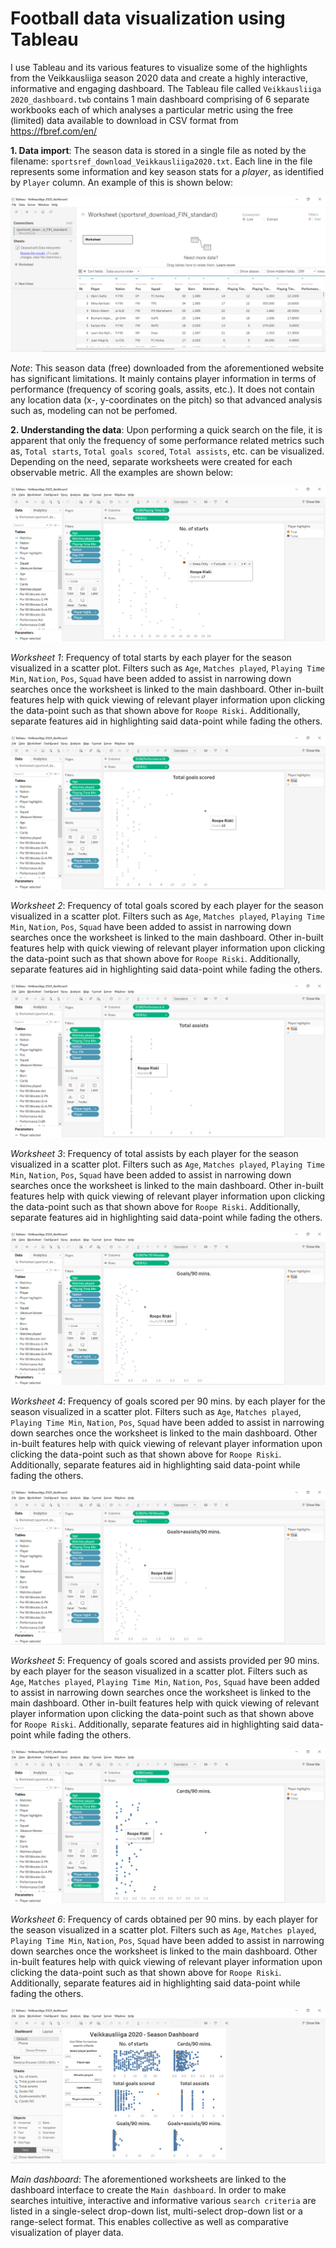 # Football data visualization using Tableau
 I use Tableau and its various features to visualize some of the highlights from the Veikkausliiga season 2020 data and create a highly interactive, informative and engaging dashboard. The Tableau file called `Veikkausliiga 2020_dashboard.twb` contains 1 main dashboard comprising of 6 separate workbooks each of which analyses a particular metric using the free (limited) data available to download in CSV format from https://fbref.com/en/ 
 
**1. Data import**: The season data is stored in a single file as noted by the filename: `sportsref_download_Veikkausliiga2020.txt`. Each line in the file represents some information and key season stats for a *player*, as identified by `Player` column. An example of this is shown below:

![rawdata](screenshots/import.PNG)

*Note*: This season data (free) downloaded from the aforementioned website has significant limitations. It mainly contains player information in terms of performance (frequency of scoring goals, assits, etc.). It does not contain any location data (x-, y-coordinates on the pitch) so that advanced analysis such as, modeling can not be perfomed. 

**2. Understanding the data**: Upon performing a quick search on the file, it is apparent that only the frequency of some performance related metrics such as, `Total starts`, `Total goals scored`, `Total assists`, etc. can be visualized. Depending on the need, separate worksheets were created for each observable metric. All the examples are shown below:

![rawdata](screenshots/ws1.png)

*Worksheet 1*: Frequency of total starts by each player for the season visualized in a scatter plot. Filters such as `Age`, `Matches played`, `Playing Time Min`, `Nation`, `Pos`, `Squad` have been added to assist in narrowing down searches once the worksheet is linked to the main dashboard. Other in-built features help with quick viewing of relevant player information upon clicking the data-point such as that shown above for `Roope Riski`. Additionally, separate features aid in highlighting said data-point while fading the others. 

![rawdata](screenshots/ws2.png)

*Worksheet 2*: Frequency of total goals scored by each player for the season visualized in a scatter plot. Filters such as `Age`, `Matches played`, `Playing Time Min`, `Nation`, `Pos`, `Squad` have been added to assist in narrowing down searches once the worksheet is linked to the main dashboard. Other in-built features help with quick viewing of relevant player information upon clicking the data-point such as that shown above for `Roope Riski`. Additionally, separate features aid in highlighting said data-point while fading the others. 

![rawdata](screenshots/ws3.png)

*Worksheet 3*: Frequency of total assists by each player for the season visualized in a scatter plot. Filters such as `Age`, `Matches played`, `Playing Time Min`, `Nation`, `Pos`, `Squad` have been added to assist in narrowing down searches once the worksheet is linked to the main dashboard. Other in-built features help with quick viewing of relevant player information upon clicking the data-point such as that shown above for `Roope Riski`. Additionally, separate features aid in highlighting said data-point while fading the others. 

![rawdata](screenshots/ws4.png)

*Worksheet 4*: Frequency of goals scored per 90 mins. by each player for the season visualized in a scatter plot. Filters such as `Age`, `Matches played`, `Playing Time Min`, `Nation`, `Pos`, `Squad` have been added to assist in narrowing down searches once the worksheet is linked to the main dashboard. Other in-built features help with quick viewing of relevant player information upon clicking the data-point such as that shown above for `Roope Riski`. Additionally, separate features aid in highlighting said data-point while fading the others. 

![rawdata](screenshots/ws5.png)

*Worksheet 5*: Frequency of goals scored and assists provided per 90 mins. by each player for the season visualized in a scatter plot. Filters such as `Age`, `Matches played`, `Playing Time Min`, `Nation`, `Pos`, `Squad` have been added to assist in narrowing down searches once the worksheet is linked to the main dashboard. Other in-built features help with quick viewing of relevant player information upon clicking the data-point such as that shown above for `Roope Riski`. Additionally, separate features aid in highlighting said data-point while fading the others. 

![rawdata](screenshots/ws6.png)

*Worksheet 6*: Frequency of cards obtained per 90 mins. by each player for the season visualized in a scatter plot. Filters such as `Age`, `Matches played`, `Playing Time Min`, `Nation`, `Pos`, `Squad` have been added to assist in narrowing down searches once the worksheet is linked to the main dashboard. Other in-built features help with quick viewing of relevant player information upon clicking the data-point such as that shown above for `Roope Riski`. Additionally, separate features aid in highlighting said data-point while fading the others. 

![rawdata](screenshots/ds1.png)

*Main dashboard*: The aforementioned worksheets are linked to the dashboard interface to create the `Main dashboard`. In order to make searches intuitive, interactive and informative various `search criteria` are listed in a single-select drop-down list, multi-select drop-down list or a range-select format. This enables collective as well as comparative visualization of player data. 
